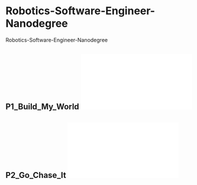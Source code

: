 # Robotics-Software-Engineer-Nanodegree
Robotics-Software-Engineer-Nanodegree


## P1_Build_My_World ![P1_Build_My_World](./P1_Build_My_World/README.md)
## P2_Go_Chase_It ![P2_Go_Chase_It](./P2_Go_Chase_It/README.md)
